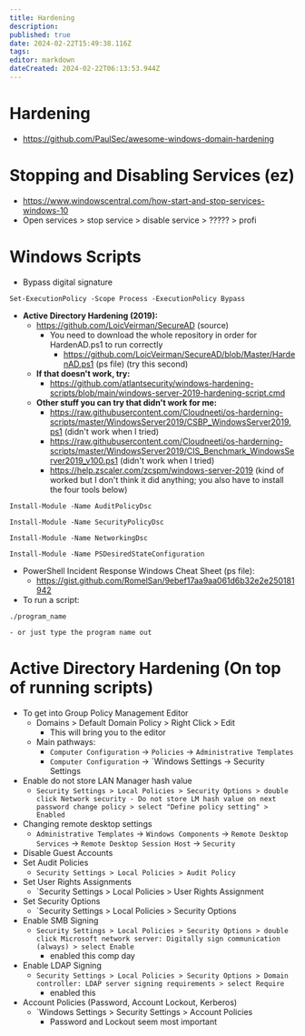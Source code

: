 ```yaml
---
title: Hardening
description: 
published: true
date: 2024-02-22T15:49:38.116Z
tags: 
editor: markdown
dateCreated: 2024-02-22T06:13:53.944Z
---
```

# Hardening
- https://github.com/PaulSec/awesome-windows-domain-hardening

# Stopping and Disabling Services (ez)
- https://www.windowscentral.com/how-start-and-stop-services-windows-10
- Open services > stop service > disable service > ????? > profi

# Windows Scripts
- Bypass digital signature
```
Set-ExecutionPolicy -Scope Process -ExecutionPolicy Bypass
```
- **Active Directory Hardening (2019):**
	- https://github.com/LoicVeirman/SecureAD (source)
		- You need to download the whole repository in order for HardenAD.ps1 to run correctly
			- https://github.com/LoicVeirman/SecureAD/blob/Master/HardenAD.ps1 (ps file) (try this second)
	- **If that doesn't work, try:** 
		- https://github.com/atlantsecurity/windows-hardening-scripts/blob/main/windows-server-2019-hardening-script.cmd
	- **Other stuff you can try that didn't work for me:** 
		- https://raw.githubusercontent.com/Cloudneeti/os-harderning-scripts/master/WindowsServer2019/CSBP_WindowsServer2019.ps1 (didn't work when I tried)
		- https://raw.githubusercontent.com/Cloudneeti/os-harderning-scripts/master/WindowsServer2019/CIS_Benchmark_WindowsServer2019_v100.ps1  (didn't work when I tried)
		- https://help.zscaler.com/zcspm/windows-server-2019 (kind of worked but I don't think it did anything; you also have to install the four tools below)
```
Install-Module -Name AuditPolicyDsc
```
```
Install-Module -Name SecurityPolicyDsc
```
```
Install-Module -Name NetworkingDsc
```
```
Install-Module -Name PSDesiredStateConfiguration
```
- PowerShell Incident Response Windows Cheat Sheet (ps file): 
	- https://gist.github.com/RomelSan/9ebef17aa9aa061d6b32e2e250181942
- To run a script: 
```
./program_name
```
	- or just type the program name out

# Active Directory Hardening (On top of running scripts)
- To get into Group Policy Management Editor 
	- Domains > Default Domain Policy > Right Click > Edit
		- This will bring you to the editor
	- Main pathways: 
		- `Computer Configuration` -> `Policies` -> `Administrative Templates` 
		- `Computer Configuration` -> `Windows Settings -> Security Settings 
- Enable do not store LAN Manager hash value
	- `Security Settings > Local Policies > Security Options > double click Network security - Do not store LM hash value on next password change policy > select "Define policy setting" > Enabled` 
-  Changing remote desktop settings
	- `Administrative Templates` -> `Windows Components` -> `Remote Desktop Services` -> `Remote Desktop Session Host` -> `Security`
- Disable Guest Accounts
- Set Audit Policies
	- `Security Settings > Local Policies > Audit Policy` 
- Set User Rights Assignments 
	- `Security Settings > Local Policies > User Rights Assignment 
- Set Security Options
	- `Security Settings > Local Policies > Security Options 
- Enable SMB Signing
	- `Security Settings > Local Policies > Security Options > double click Microsoft network server: Digitally sign communication (always) > select Enable`
		- enabled this comp day
- Enable LDAP Signing 
	- `Security Settings > Local Policies > Security Options > Domain controller: LDAP server signing requirements > select Require`
		- enabled this
- Account Policies (Password, Account Lockout, Kerberos)
	- `Windows Settings > Security Settings > Account Policies
		- Password and Lockout seem most important
